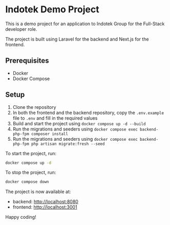 # Indotek Demo Project

This is a demo project for an application to Indotek Group for the Full-Stack developer role.

The project is built using Laravel for the backend and Next.js for the frontend.

## Prerequisites

- Docker
- Docker Compose

## Setup

1. Clone the repository
2. In both the frontend and the backend repository, copy the `.env.example` file to `.env` and fill in the required values
3. Build and start the project using `docker compose up -d --build`
4. Run the migrations and seeders using `docker compose exec backend-php-fpm composer install`
5. Run the migrations and seeders using `docker compose exec backend-php-fpm php artisan migrate:fresh --seed`

To start the project, run:

```bash
docker compose up -d
```

To stop the project, run:

```bash
docker compose down
```

The project is now available at:

- backend: [http://localhost:8080](http://localhost:8080)
- frontend: [http://localhost:3001](http://localhost:3001)

Happy coding!
